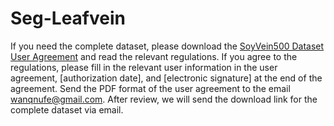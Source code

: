 # Seg-Leafvein

If you need the complete dataset, please download the [SoyVein500 Dataset User Agreement](https://github.com/NUFE-AIAG/Seg-Leafvein/raw/main/SoyVein500%20Dataset%20User%20Agreement.docx) and read the relevant regulations.    If you agree to the regulations, please fill in the relevant user information in the user agreement, [authorization date], and [electronic signature] at the end of the agreement.    Send the PDF format of the user agreement to the email wanqnufe@gmail.com.    After review, we will send the download link for the complete dataset via email.

